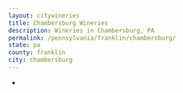 ```yaml
---
layout: citywineries
title: Chambersburg Wineries
description: Wineries in Chambersburg, PA
permalink: /pennsylvania/franklin/chambersburg/
state: pa
county: franklin
city: chambersburg
---
```

-
